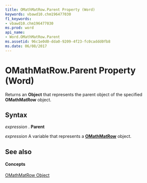 ```yaml
---
title: OMathMatRow.Parent Property (Word)
keywords: vbawd10.chm196477030
f1_keywords:
- vbawd10.chm196477030
ms.prod: word
api_name:
- Word.OMathMatRow.Parent
ms.assetid: 96c1e0d0-dda0-9209-4f23-fc0caddd0fb8
ms.date: 06/08/2017
---
```



# OMathMatRow.Parent Property (Word)

Returns an  **Object** that represents the parent object of the specified **OMathMatRow** object.


## Syntax

 _expression_ . **Parent**

 _expression_ A variable that represents a **[OMathMatRow](Word.OMathMatRow.md)** object.


## See also


#### Concepts


[OMathMatRow Object](Word.OMathMatRow.md)


